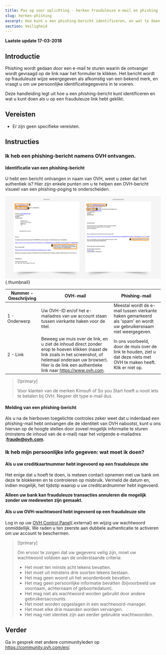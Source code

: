 ```yaml
---
title: Pas op voor oplichting - herken frauduleuze e-mail en phishing
slug: herken-phishing
excerpt: Hoe kunt u een phishing-bericht identificeren, en wat te doen als u op een frauduleuze link hebt geklikt?
section: Veiligheid
---
```


**Laatste update 17-03-2018**

## Introductie

Phishing wordt gedaan door een e-mail te sturen waarin de ontvanger wordt gevraagd op de link naar het formulier te klikken. Het bericht wordt op frauduleuze wijze weergegeven als afkomstig van een bekend merk, en vraagt u om uw persoonlijke identificatiegegevens in te voeren.

Deze handleiding legt uit hoe u een phishing-bericht kunt identificeren en wat u kunt doen als u op een frauduleuze link hebt geklikt. 


## Vereisten

- Er zijn geen specifieke vereisten.


## Instructies

### Ik heb een phishing-bericht namens OVH ontvangen. 

#### Identificatie van een phishing-bericht

U hebt een bericht ontvangen in naam van OVH, weet u zeker dat het authentiek is? Hier zijn enkele punten om u te helpen een OVH-bericht visueel van een phishing-poging te onderscheiden.

![Verschil tussen OVH-mail en phishing-mail](images/phishing_email.png){.thumbnail}

|Nummer - Omschrijving|OVH-mail|Phishing-mail|
|---|---|---|
|1 - Onderwerp|Uw OVH-ID en/of het e-mailadres van uw account staan tussen vierkante haken voor de titel.|Meestal wordt de e-mail tussen vierkante haken gemarkeerd als 'spam' en wordt uw gebruikersnaam niet weergegeven.|
|2 - Link|Beweeg uw muis over de link, en u ziet de inhoud direct zonder erop te hoeven klikken (naast de link zoals in het screenshot, of helemaal onderaan uw browser). Hier is de link een authentieke link naar https://www.ovh.com.|In ons voorbeeld, door de muis over de link te houden, ziet u dat deze niets met OVH te maken heeft. Klik er niet op.|


> [!primary]
> 
> Voor klanten van de merken Kimsufi of So you Start hoeft u nooit iets te betalen bij OVH. Negeer dit type e-mail dus.
> 

#### Melding van een phishing-bericht


Als u na de hierboven toegelichte controles zeker weet dat u inderdaad een phishing-mail hebt ontvangen die de identiteit van OVH nabootst, kunt u ons hiervan op de hoogte stellen door zoveel mogelijk informatie te sturen (minstens de inhoud van de e-mail) naar het volgende e-mailadres :**<fraude@ovh.com>**.


### Ik heb mijn persoonlijke info gegeven: wat moet ik doen?

#### Als u uw creditkaartnummer hebt ingevoerd op een frauduleuze site

Het enige dat u hoeft te doen, is meteen contact opnemen met uw bank om deze te blokkeren en te controleren op misbruik.  Vermeld de datum en, indien mogelijk, het tijdstip waarop u uw creditcardnummer hebt ingevoerd.

**Alleen uw bank kan frauduleuze transacties annuleren die mogelijk zonder uw medeweten zijn gemaakt.**


#### Als u uw OVH-wachtwoord hebt ingevoerd op een frauduleuze site

Log in op uw [OVH Control Panel](https://www.ovh.com/auth/?action=gotomanager){.external} en wijzig uw wachtwoord onmiddellijk. We raden u ten zeerste aan dubbele authenticatie te activeren om uw account te beschermen.

> [!primary]
>
> Om ervoor te zorgen dat uw gegevens veilig zijn, moet uw wachtwoord voldoen aan de onderstaande criteria:
>
> - Het moet ten minste acht tekens bevatten.
> - Het moet uit minstens drie soorten tekens bestaan.
> - Het mag geen woord uit het woordenboek bevatten.
> - Het mag geen persoonlijke informatie bevatten (bijvoorbeeld uw voornaam, achternaam of geboortedatum).
> - Het mag niet als wachtwoord worden gebruikt door andere gebruikersaccounts.
> - Het moet worden opgeslagen in een wachtwoord-manager.
> - Het moet elke drie maanden worden vervangen.
> - Het mag niet identiek zijn aan eerder gebruikte wachtwoorden.
>


## Verder

Ga in gesprek met andere communityleden op <https://community.ovh.com/en/>.